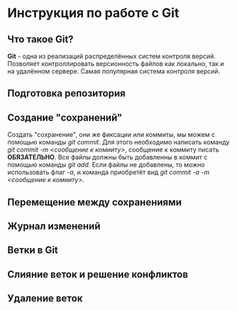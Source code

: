# Инструкция по работе с Git

## Что такое Git?
**Git** - одна из реализаций распределённых систем контроля версий. Позволяет контроллировать версионность файлов как локально, так и на удалённом сервере. Самая популярная система контроля версий.

## Подготовка репозитория

## Создание "сохранений"
Создать "сохранение", они же фиксации или коммиты, мы можем с помощью команды *git commit*. Для этого необходимо написать команду *git commit -m <сообщение к комииту>*, сообщение к коммиту писать **ОБЯЗАТЕЛЬНО**. Все файлы должны быть добавленны в коммит с помощью команды *git add*. Если файлы не добавлены, то можно использовать флаг *-a*, и команда приобретёт вид *git commit -a -m <сообщение к комииту>*.

## Перемещение между сохранениями

## Журнал изменений

## Ветки в Git 

## Слияние веток и решение конфликтов

## Удаление веток